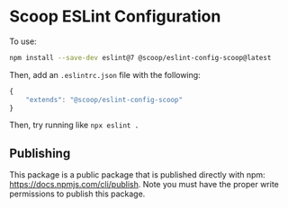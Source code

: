 # Scoop ESLint Configuration

To use:

```sh  
npm install --save-dev eslint@7 @scoop/eslint-config-scoop@latest
```

Then, add an `.eslintrc.json` file with the following:

```js
{
    "extends": "@scoop/eslint-config-scoop"
}
```

Then, try running like `npx eslint .`

## Publishing

This package is a public package that is published directly with npm: https://docs.npmjs.com/cli/publish. Note you must have the proper write permissions to publish this package. 
